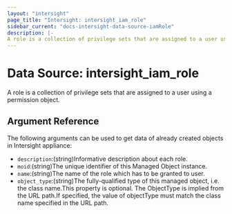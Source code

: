 ```yaml
---
layout: "intersight"
page_title: "Intersight: intersight_iam_role"
sidebar_current: "docs-intersight-data-source-iamRole"
description: |-
A role is a collection of privilege sets that are assigned to a user using a permission object.
---
```


# Data Source: intersight_iam_role
A role is a collection of privilege sets that are assigned to a user using a permission object.
## Argument Reference
The following arguments can be used to get data of already created objects in Intersight appliance:
* `description`:(string)Informative description about each role.
* `moid`:(string)The unique identifier of this Managed Object instance.
* `name`:(string)The name of the role which has to be granted to user.
* `object_type`:(string)The fully-qualified type of this managed object, i.e. the class name.This property is optional. The ObjectType is implied from the URL path.If specified, the value of objectType must match the class name specified in the URL path.
